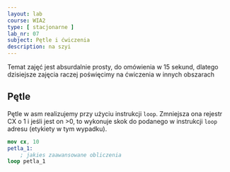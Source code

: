 ```yaml
---
layout: lab
course: WIA2
type: [ stacjonarne ]
lab_nr: 07
subject: Pętle i ćwiczenia
description: na szyi
---
```


Temat zajęć jest absurdalnie prosty, do omówienia w 15 sekund, dlatego dzisiejsze zajęcia raczej poświęcimy na ćwiczenia w innych obszarach

## Pętle

Pętle w asm realizujemy przy użyciu instrukcji ```loop```. Zmniejsza ona rejestr CX o 1 i jeśli
jest on >0, to wykonuje skok do podanego w instrukcji ```loop``` adresu (etykiety w tym wypadku).

```nasm
mov cx, 10
petla_1:
    ; jakies zaawansowane obliczenia
loop petla_1
```

